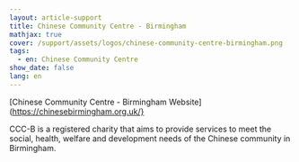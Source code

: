 ```yaml
---
layout: article-support
title: Chinese Community Centre - Birmingham
mathjax: true
cover: /support/assets/logos/chinese-community-centre-birmingham.png
tags:
  - en: Chinese Community Centre
show_date: false
lang: en
---
```


[Chinese Community Centre - Birmingham Website](https://chinesebirmingham.org.uk/}

CCC-B is a registered charity that aims to provide services to meet the social, health, welfare and development needs of the Chinese community in Birmingham.
